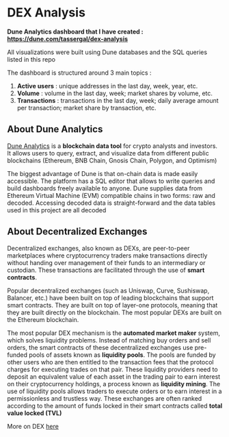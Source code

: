 # DEX Analysis 

**Dune Analytics dashboard that I have created : https://dune.com/tassergal/dex-analysis**

All visualizations were built using Dune databases and the SQL queries listed in this repo 

The dashboard is structured around 3 main topics : 
1) **Active users** : unique addresses in the last day, week, year, etc. 
2) **Volume** : volume in the last day, week; market shares by volume, etc. 
3) **Transactions** : transactions in the last day, week; daily average amount per transaction; market share by transaction, etc. 

## About Dune Analytics

[Dune Analytics](https://dune.com/home) is a **blockchain data tool** for crypto analysts and investors. It allows users to query, extract, and visualize data from different public blockchains (Ethereum, BNB Chain, Gnosis Chain, Polygon, and Optimism) 

The biggest advantage of Dune is that on-chain data is made easily accessible. The platform has a SQL editor that allows to write queries and build dashboards freely available to anyone. Dune supplies data from Ethereum Virtual Machine (EVM) compatible chains in two forms: raw and decoded. Accessing decoded data is straight-forward and the data tables used in this project are all decoded 

## About Decentralized Exchanges 

Decentralized exchanges, also known as DEXs, are peer-to-peer marketplaces where cryptocurrency traders make transactions directly without handing over management of their funds to an intermediary or custodian. These transactions are facilitated through the use of **smart contracts**. 

Popular decentralized exchanges (such as Uniswap, Curve, Sushiswap, Balancer, etc.) have been built on top of leading blockchains that support smart contracts. They are built on top of layer-one protocols, meaning that they are built directly on the blockchain. The most popular DEXs are built on the Ethereum blockchain.

The most popular DEX mechanism is the **automated market maker** system, which solves liquidity problems. Instead of matching buy orders and sell orders, the smart contracts of these decentralized exchanges use pre-funded pools of assets known as **liquidity pools**. The pools are funded by other users who are then entitled to the transaction fees that the protocol charges for executing trades on that pair. These liquidity providers need to deposit an equivalent value of each asset in the trading pair to earn interest on their cryptocurrency holdings, a process known as **liquidity mining**. The use of liquidity pools allows traders to execute orders or to earn interest in a permissionless and trustless way. These exchanges are often ranked according to the amount of funds locked in their smart contracts called **total value locked (TVL)**

More on DEX [here](https://cointelegraph.com/defi-101/what-are-decentralized-exchanges-and-how-do-dexs-work) 
